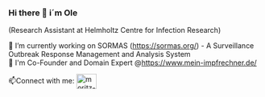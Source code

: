 ### Hi there 👋 i´m Ole
(Research Assistant at Helmholtz Centre for Infection Research)

🔭 I’m currently working on SORMAS (https://sormas.org/) - A Surveillance Outbreak Response Management and Analysis System  
🌱 I'm Co-Founder and Domain Expert @https://www.mein-impfrechner.de/ 

📫Connect with me:
<a href="https://www.linkedin.com/in/olewienke/" target="blank"><img align="center" src="https://raw.githubusercontent.com/rahuldkjain/github-profile-readme-generator/master/src/images/icons/Social/linked-in-alt.svg" alt="moritz-blum-7067061b3" height="30" width="40" /></a>  
